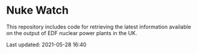 # Nuke Watch

This repository includes code for retrieving the latest information available on the output of EDF nuclear power plants in the UK.

Last updated: 2021-05-28 16:40